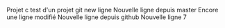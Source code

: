 Projet c
test d'un projet git
new ligne
Nouvelle ligne depuis master
Encore une ligne modifié
Nouvelle ligne depuis github
Nouvelle ligne 7
